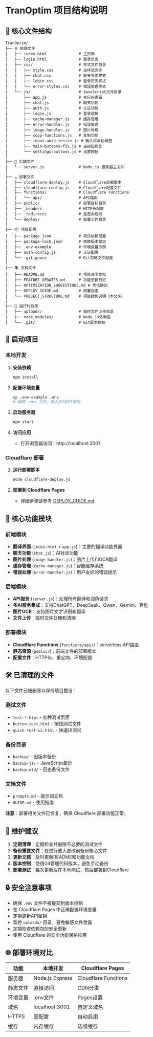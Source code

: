 # TranOptim 项目结构说明

## 📁 核心文件结构

```
TranOptim/
├── 🌐 前端文件
│   ├── index.html              # 主页面
│   ├── login.html              # 登录页面
│   ├── css/                    # 样式文件目录
│   │   ├── style.css           # 主样式文件
│   │   ├── chat.css            # 聊天界面样式
│   │   ├── login.css           # 登录页面样式
│   │   └── error-styles.css    # 错误处理样式
│   └── js/                     # JavaScript文件目录
│       ├── app.js              # 主应用逻辑
│       ├── chat.js             # 聊天功能
│       ├── auth.js             # 认证功能
│       ├── login.js            # 登录逻辑
│       ├── cache-manager.js    # 缓存管理
│       ├── error-handler.js    # 错误处理
│       ├── image-handler.js    # 图片处理
│       ├── copy-functions.js   # 复制功能
│       ├── input-auto-resize.js # 输入框自动调整
│       ├── main-buttons-fix.js # 主按钮修复
│       └── settings-buttons.js # 设置按钮
│
├── 🔧 后端文件
│   └── server.js               # Node.js 服务器主文件
│
├── ☁️ 部署文件
│   ├── cloudflare-deploy.js    # Cloudflare部署脚本
│   ├── cloudflare-config.js    # Cloudflare配置文件
│   ├── functions/              # Cloudflare Functions
│   │   └── api/                # API路由
│   ├── public/                 # 部署目标目录
│   ├── _headers                # HTTP头配置
│   ├── _redirects              # 重定向规则
│   └── deploy/                 # 部署工作目录
│
├── 📦 项目配置
│   ├── package.json            # 项目依赖配置
│   ├── package-lock.json       # 依赖版本锁定
│   ├── .env-example            # 环境变量示例
│   ├── auth-config.js          # 认证配置
│   └── .gitignore              # Git忽略文件配置
│
├── 📚 文档文件
│   ├── README.md               # 项目说明文档
│   ├── FEATURE_UPDATES.md      # 功能更新日志
│   ├── OPTIMIZATION_SUGGESTIONS.md # 优化建议
│   ├── DEPLOY_GUIDE.md         # 部署指南
│   └── PROJECT_STRUCTURE.md    # 项目结构说明（本文件）
│
├── 📁 运行时目录
│   ├── uploads/                # 临时文件上传目录
│   ├── node_modules/           # Node.js依赖包
│   └── .git/                   # Git版本控制
```

## 🚀 启动项目

### 本地开发

1. **安装依赖**
   ```bash
   npm install
   ```

2. **配置环境变量**
   ```bash
   cp .env-example .env
   # 编辑 .env 文件，填入你的API密钥
   ```

3. **启动服务器**
   ```bash
   npm start
   ```

4. **访问应用**
   - 打开浏览器访问：http://localhost:3001

### Cloudflare 部署

1. **运行部署脚本**
   ```bash
   node cloudflare-deploy.js
   ```

2. **部署到 Cloudflare Pages**
   - 详细步骤请参考 [DEPLOY_GUIDE.md](./DEPLOY_GUIDE.md)

## 🔑 核心功能模块

### 前端模块
- **翻译界面** (`index.html` + `app.js`)：主要的翻译功能界面
- **聊天功能** (`chat.js`)：AI对话功能
- **图片处理** (`image-handler.js`)：图片上传和OCR翻译
- **缓存管理** (`cache-manager.js`)：智能缓存系统
- **错误处理** (`error-handler.js`)：用户友好的错误提示

### 后端模块
- **API服务** (`server.js`)：处理所有翻译和润色请求
- **多AI服务集成**：支持ChatGPT、DeepSeek、Qwen、Gemini、豆包
- **图片OCR**：支持图片文字识别和翻译
- **文件上传**：临时文件处理和清理

### 部署模块
- **Cloudflare Functions** (`functions/api/`)：serverless API路由
- **静态资源** (`public/`)：前端文件的部署版本
- **配置文件**：HTTP头、重定向、环境配置

## 🛠️ 已清理的文件

以下文件已被删除以保持项目整洁：

### 测试文件
- `test-*.html` - 各种测试页面
- `button-test.html` - 按钮测试文件
- `quick-test-ui.html` - 快速UI测试

### 备份目录
- `backup/` - 旧版本备份
- `backup-js/` - JavaScript备份
- `backup-old/` - 历史备份文件

### 文档文件
- `prompts.md` - 提示词文档
- `GUIDE.md` - 使用指南

**注意**：部署相关文件已恢复，确保 Cloudflare 部署功能正常。

## 📝 维护建议

1. **定期清理**：定期检查并删除不必要的测试文件
2. **备份重要文件**：在进行重大更改前备份核心文件
3. **更新文档**：及时更新README和功能文档
4. **版本控制**：使用Git管理代码版本，避免手动备份
5. **部署测试**：每次更新后在本地测试，然后部署到Cloudflare

## 🔒 安全注意事项

- 确保 `.env` 文件不被提交到版本控制
- 在 Cloudflare Pages 中正确配置环境变量
- 定期更新API密钥
- 监控 `uploads/` 目录，避免敏感文件泄露
- 定期检查依赖包的安全更新
- 使用 Cloudflare 的安全功能保护应用

## 🌐 部署环境对比

| 功能 | 本地开发 | Cloudflare Pages |
|------|----------|------------------|
| 服务器 | Node.js Express | Cloudflare Functions |
| 静态文件 | 直接访问 | CDN分发 |
| 环境变量 | .env文件 | Pages设置 |
| 域名 | localhost:3001 | 自定义域名 |
| HTTPS | 需配置 | 自动启用 |
| 缓存 | 内存缓存 | 边缘缓存 | 